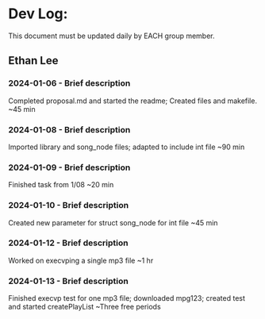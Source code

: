 # Dev Log:

This document must be updated daily by EACH group member.

## Ethan Lee

### 2024-01-06 - Brief description
Completed proposal.md and started the readme; Created files and makefile. ~45 min

### 2024-01-08 - Brief description
Imported library and song_node files; adapted to include int file ~90 min

### 2024-01-09 - Brief description
Finished task from 1/08 ~20 min

### 2024-01-10 - Brief description
Created new parameter for struct song_node for int file ~45 min
### 2024-01-12 - Brief description
Worked on execvping a single mp3 file ~1 hr
### 2024-01-13 - Brief description
Finished execvp test for one mp3 file; downloaded mpg123; created test and started createPlayList ~Three free periods 